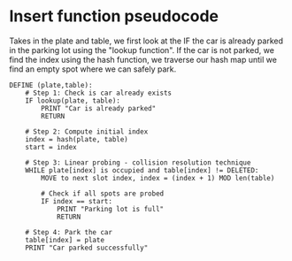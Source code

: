 # Insert function pseudocode
Takes in the plate and table, we first look at the IF the car is already parked in the parking lot using the "lookup function".
If the car is not parked, we find the index using the hash function, we traverse our hash map until we find an empty spot where we can safely park.

```
DEFINE (plate,table):
    # Step 1: Check is car already exists
    IF lookup(plate, table):
        PRINT "Car is already parked"
        RETURN
    
    # Step 2: Compute initial index
    index = hash(plate, table)
    start = index

    # Step 3: Linear probing - collision resolution technique
    WHILE plate[index] is occupied and table[index] != DELETED:
        MOVE to next slot index, index = (index + 1) MOD len(table)

        # Check if all spots are probed
        IF index == start:
            PRINT "Parking lot is full"
            RETURN

    # Step 4: Park the car
    table[index] = plate
    PRINT "Car parked successfully"

    
        